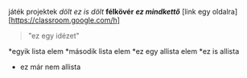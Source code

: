  játék projektek
*dölt*
_ez is dölt_
**félkövér**
**_ez mindkettő_**
[link egy oldalra] [https://classroom.google.com/h]
> "ez egy idézet"


*egyik lista elem
*második lista elem
  *ez egy allista elem
  *ez is allista
* ez már nem allista
